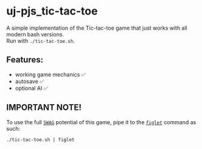 # uj-pjs_tic-tac-toe

A simple implementation of the Tic-tac-toe game that just works with all modern bash versions. </br>
Run with `./tic-tac-toe.sh`.
## Features:
- working game mechanics ✅
- autosave ✅
- optional AI ✅

## IMPORTANT NOTE!
To use the full [`SWAG`](https://en.wikipedia.org/wiki/Swag) potential of this game, pipe it to the [`figlet`](https://linux.die.net/man/6/figlet) command as such:
```
./tic-tac-toe.sh | figlet
```
